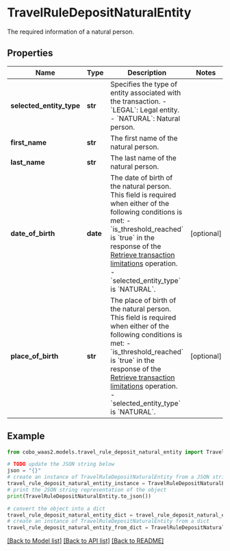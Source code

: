 # TravelRuleDepositNaturalEntity

The required information of a natural person.

## Properties

Name | Type | Description | Notes
------------ | ------------- | ------------- | -------------
**selected_entity_type** | **str** | Specifies the type of entity associated with the transaction. - &#x60;LEGAL&#x60;: Legal entity. - &#x60;NATURAL&#x60;: Natural person.  | 
**first_name** | **str** | The first name of the natural person. | 
**last_name** | **str** | The last name of the natural person. | 
**date_of_birth** | **date** | The date of birth of the natural person. This field is required when either of the following conditions is met: - &#x60;is_threshold_reached&#x60; is &#x60;true&#x60; in the response of the [Retrieve transaction limitations](https://www.cobo.com/developers/v2/api-references/travelrule/retrieve-transaction-limitations) operation. - &#x60;selected_entity_type&#x60; is &#x60;NATURAL&#x60;.  | [optional] 
**place_of_birth** | **str** | The place of birth of the natural person. This field is required when either of the following conditions is met: - &#x60;is_threshold_reached&#x60; is &#x60;true&#x60; in the response of the [Retrieve transaction limitations](https://www.cobo.com/developers/v2/api-references/travelrule/retrieve-transaction-limitations) operation. - &#x60;selected_entity_type&#x60; is &#x60;NATURAL&#x60;.  | [optional] 

## Example

```python
from cobo_waas2.models.travel_rule_deposit_natural_entity import TravelRuleDepositNaturalEntity

# TODO update the JSON string below
json = "{}"
# create an instance of TravelRuleDepositNaturalEntity from a JSON string
travel_rule_deposit_natural_entity_instance = TravelRuleDepositNaturalEntity.from_json(json)
# print the JSON string representation of the object
print(TravelRuleDepositNaturalEntity.to_json())

# convert the object into a dict
travel_rule_deposit_natural_entity_dict = travel_rule_deposit_natural_entity_instance.to_dict()
# create an instance of TravelRuleDepositNaturalEntity from a dict
travel_rule_deposit_natural_entity_from_dict = TravelRuleDepositNaturalEntity.from_dict(travel_rule_deposit_natural_entity_dict)
```
[[Back to Model list]](../README.md#documentation-for-models) [[Back to API list]](../README.md#documentation-for-api-endpoints) [[Back to README]](../README.md)


